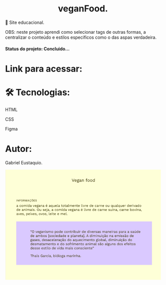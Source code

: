 <h1 align="center">veganFood.</h1>
<p>🚀 Site educacional.</p>
<p>OBS: neste projeto aprendi como selecionar tags de outras formas, a centralizar o conteúdo e estilos especificos como o das aspas verdadeira.
<h4>Status do projeto: Concluido...</h4>

<h1>Link para acessar: </h1>

<h1>🛠 Tecnologias:</h1>
<p>HTML</p>
<p>CSS</p>
<p>Figma</p>

<h1>Autor: </h1>
<p>Gabriel Eustaquio.</p>

<img src="./imagens/vegan.PNG">
